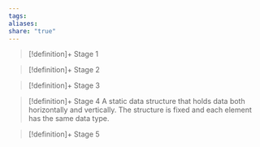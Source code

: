 ```yaml
---
tags: 
aliases: 
share: "true"
---
```

> [!definition]+ Stage 1
>

> [!definition]+ Stage 2
>

> [!definition]+ Stage 3
>

> [!definition]+ Stage 4
> A static data structure that holds data both horizontally and vertically. The structure is fixed and each element has the same data type.

> [!definition]+ Stage 5
>




